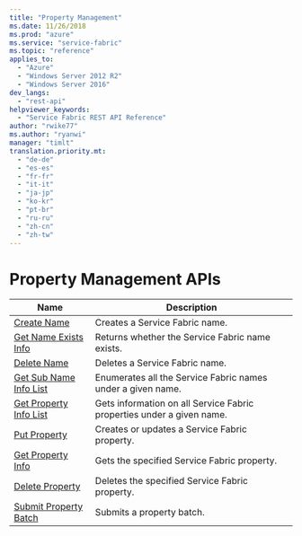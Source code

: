 ```yaml
---
title: "Property Management"
ms.date: 11/26/2018
ms.prod: "azure"
ms.service: "service-fabric"
ms.topic: "reference"
applies_to: 
  - "Azure"
  - "Windows Server 2012 R2"
  - "Windows Server 2016"
dev_langs: 
  - "rest-api"
helpviewer_keywords: 
  - "Service Fabric REST API Reference"
author: "rwike77"
ms.author: "ryanwi"
manager: "timlt"
translation.priority.mt: 
  - "de-de"
  - "es-es"
  - "fr-fr"
  - "it-it"
  - "ja-jp"
  - "ko-kr"
  - "pt-br"
  - "ru-ru"
  - "zh-cn"
  - "zh-tw"
---
```

# Property Management APIs

| Name | Description |
| --- | --- |
| [Create Name](sfclient-v64-api-createname.md) | Creates a Service Fabric name.<br/> |
| [Get Name Exists Info](sfclient-v64-api-getnameexistsinfo.md) | Returns whether the Service Fabric name exists.<br/> |
| [Delete Name](sfclient-v64-api-deletename.md) | Deletes a Service Fabric name.<br/> |
| [Get Sub Name Info List](sfclient-v64-api-getsubnameinfolist.md) | Enumerates all the Service Fabric names under a given name.<br/> |
| [Get Property Info List](sfclient-v64-api-getpropertyinfolist.md) | Gets information on all Service Fabric properties under a given name.<br/> |
| [Put Property](sfclient-v64-api-putproperty.md) | Creates or updates a Service Fabric property.<br/> |
| [Get Property Info](sfclient-v64-api-getpropertyinfo.md) | Gets the specified Service Fabric property.<br/> |
| [Delete Property](sfclient-v64-api-deleteproperty.md) | Deletes the specified Service Fabric property.<br/> |
| [Submit Property Batch](sfclient-v64-api-submitpropertybatch.md) | Submits a property batch.<br/> |


